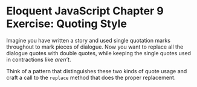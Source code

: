 # Eloquent JavaScript Chapter 9 Exercise: Quoting Style

Imagine you have written a story and used single quotation marks throughout to mark pieces of dialogue. Now you want to replace all the dialogue quotes with double quotes, while keeping the single quotes used in contractions like *aren’t*.

Think of a pattern that distinguishes these two kinds of quote usage and craft a call to the `replace` method that does the proper replacement.